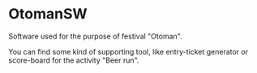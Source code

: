 # OtomanSW
Software used for the purpose of festival "Otoman".

You can find some kind of supporting tool, like entry-ticket generator or score-board for the activity "Beer run".
